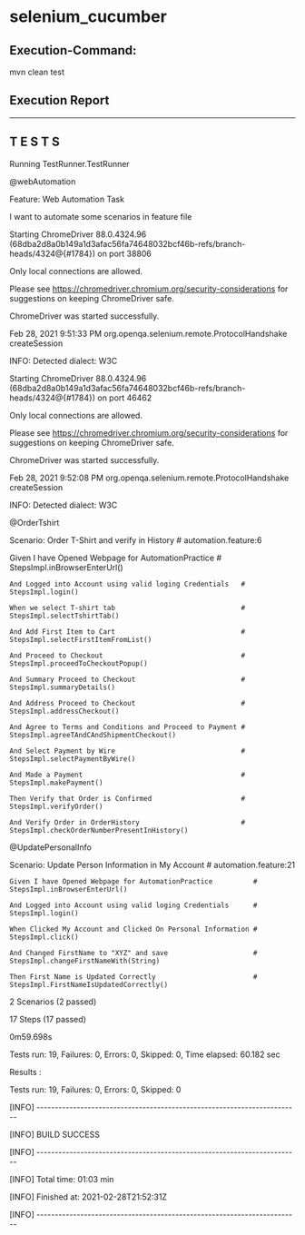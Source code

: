 # selenium_cucumber

## Execution-Command:
mvn clean test

## Execution Report
-------------------------------------------------------
 T E S T S
-------------------------------------------------------
Running TestRunner.TestRunner

@webAutomation

Feature: Web Automation Task

  I want to automate some scenarios in feature file
  
Starting ChromeDriver 88.0.4324.96 (68dba2d8a0b149a1d3afac56fa74648032bcf46b-refs/branch-heads/4324@{#1784}) on port 38806

Only local connections are allowed.

Please see https://chromedriver.chromium.org/security-considerations for suggestions on keeping ChromeDriver safe.

ChromeDriver was started successfully.

Feb 28, 2021 9:51:33 PM org.openqa.selenium.remote.ProtocolHandshake createSession

INFO: Detected dialect: W3C

Starting ChromeDriver 88.0.4324.96 (68dba2d8a0b149a1d3afac56fa74648032bcf46b-refs/branch-heads/4324@{#1784}) on port 46462

Only local connections are allowed.

Please see https://chromedriver.chromium.org/security-considerations for suggestions on keeping ChromeDriver safe.

ChromeDriver was started successfully.

Feb 28, 2021 9:52:08 PM org.openqa.selenium.remote.ProtocolHandshake createSession

INFO: Detected dialect: W3C

  @OrderTshirt

Scenario: Order T-Shirt and verify in History              # automation.feature:6

  Given I have Opened Webpage for AutomationPractice       # StepsImpl.inBrowserEnterUrl()

    And Logged into Account using valid loging Credentials   # StepsImpl.login()
    
    When we select T-shirt tab                               # StepsImpl.selectTshirtTab()
    
    And Add First Item to Cart                               # StepsImpl.selectFirstItemFromList()
    
    And Proceed to Checkout                                  # StepsImpl.proceedToCheckoutPopup()
    
    And Summary Proceed to Checkout                          # StepsImpl.summaryDetails()
    
    And Address Proceed to Checkout                          # StepsImpl.addressCheckout()
    
    And Agree to Terms and Conditions and Proceed to Payment # StepsImpl.agreeTAndCAndShipmentCheckout()
    
    And Select Payment by Wire                               # StepsImpl.selectPaymentByWire()
    
    And Made a Payment                                       # StepsImpl.makePayment()
    
    Then Verify that Order is Confirmed                      # StepsImpl.verifyOrder()
    
    And Verify Order in OrderHistory                         # StepsImpl.checkOrderNumberPresentInHistory()

  @UpdatePersonalInfo

  Scenario: Update Person Information in My Account             # automation.feature:21
  
    Given I have Opened Webpage for AutomationPractice          # StepsImpl.inBrowserEnterUrl()
    
    And Logged into Account using valid loging Credentials      # StepsImpl.login()
    
    When Clicked My Account and Clicked On Personal Information # StepsImpl.click()
    
    And Changed FirstName to "XYZ" and save                     # StepsImpl.changeFirstNameWith(String)
    
    Then First Name is Updated Correctly                        # StepsImpl.FirstNameIsUpdatedCorrectly()


2 Scenarios (2 passed)

17 Steps (17 passed)

0m59.698s

Tests run: 19, Failures: 0, Errors: 0, Skipped: 0, Time elapsed: 60.182 sec

Results :

Tests run: 19, Failures: 0, Errors: 0, Skipped: 0


[INFO] ------------------------------------------------------------------------

[INFO] BUILD SUCCESS

[INFO] ------------------------------------------------------------------------

[INFO] Total time:  01:03 min

[INFO] Finished at: 2021-02-28T21:52:31Z

[INFO] ------------------------------------------------------------------------
